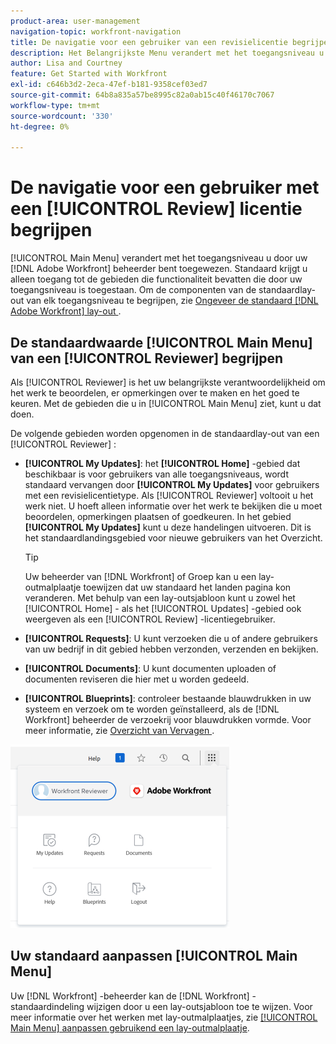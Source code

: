 ```yaml
---
product-area: user-management
navigation-topic: workfront-navigation
title: De navigatie voor een gebruiker van een revisielicentie begrijpen
description: Het Belangrijkste Menu verandert met het toegangsniveau u door uw  [!DNL Adobe Workfront]  beheerder bent toegewezen. Standaard krijgt u alleen toegang tot de gebieden die functionaliteit bevatten die door uw toegangsniveau is toegestaan.
author: Lisa and Courtney
feature: Get Started with Workfront
exl-id: c646b3d2-2eca-47ef-b181-9358cef03ed7
source-git-commit: 64b8a835a57be8995c82a0ab15c40f46170c7067
workflow-type: tm+mt
source-wordcount: '330'
ht-degree: 0%

---
```


# De navigatie voor een gebruiker met een [!UICONTROL Review] licentie begrijpen

[!UICONTROL Main Menu] verandert met het toegangsniveau u door uw [!DNL Adobe Workfront] beheerder bent toegewezen. Standaard krijgt u alleen toegang tot de gebieden die functionaliteit bevatten die door uw toegangsniveau is toegestaan. Om de componenten van de standaardlay-out van elk toegangsniveau te begrijpen, zie [&#x200B; Ongeveer de standaard  [!DNL Adobe Workfront]  lay-out &#x200B;](../../../administration-and-setup/customize-workfront/use-layout-templates/about-the-default-wf-layout.md).

## De standaardwaarde [!UICONTROL Main Menu] van een [!UICONTROL Reviewer] begrijpen

Als [!UICONTROL Reviewer] is het uw belangrijkste verantwoordelijkheid om het werk te beoordelen, er opmerkingen over te maken en het goed te keuren. Met de gebieden die u in [!UICONTROL Main Menu] ziet, kunt u dat doen.

De volgende gebieden worden opgenomen in de standaardlay-out van een [!UICONTROL Reviewer] :

* **[!UICONTROL My Updates]**: het **[!UICONTROL Home]** -gebied dat beschikbaar is voor gebruikers van alle toegangsniveaus, wordt standaard vervangen door **[!UICONTROL My Updates]** voor gebruikers met een revisielicentietype. Als [!UICONTROL Reviewer] voltooit u het werk niet. U hoeft alleen informatie over het werk te bekijken die u moet beoordelen, opmerkingen plaatsen of goedkeuren. In het gebied **[!UICONTROL My Updates]** kunt u deze handelingen uitvoeren. Dit is het standaardlandingsgebied voor nieuwe gebruikers van het Overzicht.

  >[!TIP]
  >
  >Uw beheerder van [!DNL Workfront] of Groep kan u een lay-outmalplaatje toewijzen dat uw standaard het landen pagina kon veranderen. Met behulp van een lay-outsjabloon kunt u zowel het [!UICONTROL Home] - als het [!UICONTROL Updates] -gebied ook weergeven als een [!UICONTROL Review] -licentiegebruiker.

* **[!UICONTROL Requests]**: U kunt verzoeken die u of andere gebruikers van uw bedrijf in dit gebied hebben verzonden, verzenden en bekijken.
* **[!UICONTROL Documents]**: U kunt documenten uploaden of documenten reviseren die hier met u worden gedeeld.
* **[!UICONTROL Blueprints]**: controleer bestaande blauwdrukken in uw systeem en verzoek om te worden geïnstalleerd, als de [!DNL Workfront] beheerder de verzoekrij voor blauwdrukken vormde. Voor meer informatie, zie [&#x200B; Overzicht van Vervagen &#x200B;](../../../administration-and-setup/blueprints/blueprints-overview.md).


![&#x200B; heb toegang tot mijn updates van het Belangrijkste menu &#x200B;](assets/access-my-updates-from-main-menu-reviewer-user-nwe-350x294.png)

## Uw standaard aanpassen [!UICONTROL Main Menu]

Uw [!DNL Workfront] -beheerder kan de [!DNL Workfront] -standaardindeling wijzigen door u een lay-outsjabloon toe te wijzen. Voor meer informatie over het werken met lay-outmalplaatjes, zie [&#x200B; [!UICONTROL Main Menu] aanpassen gebruikend een lay-outmalplaatje &#x200B;](../../../administration-and-setup/customize-workfront/use-layout-templates/customize-main-menu.md).
